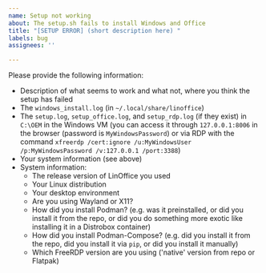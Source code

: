 ```yaml
---
name: Setup not working
about: The setup.sh fails to install Windows and Office
title: "[SETUP ERROR] (short description here) "
labels: bug
assignees: ''

---
```


Please provide the following information:
- Description of what seems to work and what not, where you think the setup has failed
- The `windows_install.log` (in `~/.local/share/linoffice`)
- The `setup.log`, `setup_office.log`, and `setup_rdp.log` (if they exist) in `C:\OEM` in the Windows VM (you can access it through `127.0.0.1:8006` in the browser (password is `MyWindowsPassword`) or via RDP with the command `xfreerdp /cert:ignore /u:MyWindowsUser /p:MyWindowsPassword /v:127.0.0.1 /port:3388`)
- Your system information (see above)
- System information:
    - The release version of LinOffice you used
    - Your Linux distribution
    - Your desktop environment
    - Are you using Wayland or X11?
    - How did you install Podman? (e.g. was it preinstalled, or did you install it from the repo, or did you do something more exotic like installing it in a Distrobox container)
    - How did you install Podman-Compose? (e.g. did you install it from the repo, did you install it via `pip`, or did you install it manually)
    - Which FreeRDP version are you using ('native' version from repo or Flatpak)

